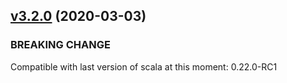 
<a name="v3.2.0"></a>
## [v3.2.0](https://github.com/imrafaelmerino/json-scala-values/releases/tag/v3.2.0-dotty) (2020-03-03)

### BREAKING CHANGE

Compatible with last version of scala at this moment: 0.22.0-RC1

